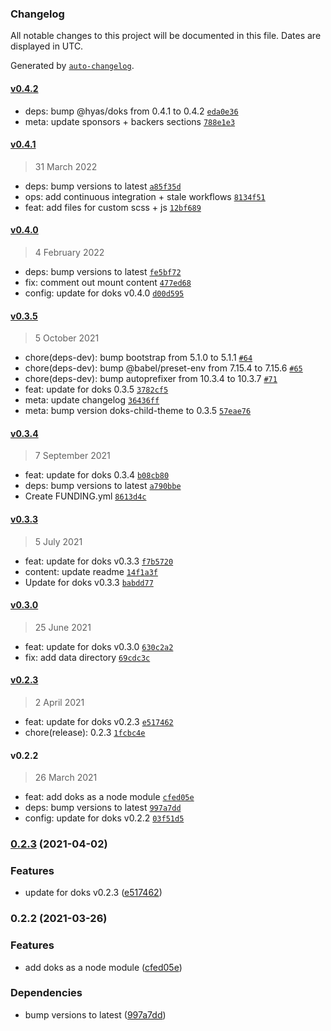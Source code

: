 ### Changelog

All notable changes to this project will be documented in this file. Dates are displayed in UTC.

Generated by [`auto-changelog`](https://github.com/CookPete/auto-changelog).

#### [v0.4.2](https://github.com/daptin/daptin-child-theme/compare/v0.4.1...v0.4.2)

- deps: bump @hyas/doks from 0.4.1 to 0.4.2 [`eda0e36`](https://github.com/daptin/daptin-child-theme/commit/eda0e360262707c7baa1af2b7d373865d5e534fd)
- meta: update sponsors + backers sections [`788e1e3`](https://github.com/daptin/daptin-child-theme/commit/788e1e3ab5b5447b4464018a0959e3cd1338a486)

#### [v0.4.1](https://github.com/daptin/daptin-child-theme/compare/v0.4.0...v0.4.1)

> 31 March 2022

- deps: bump versions to latest [`a85f35d`](https://github.com/daptin/daptin-child-theme/commit/a85f35dc3fe0ca5a3080d4fe7d567f7e8863566e)
- ops: add continuous integration + stale workflows [`8134f51`](https://github.com/daptin/daptin-child-theme/commit/8134f518b7873be39ff2cd6eb3472bf681fa3390)
- feat: add files for custom scss + js [`12bf689`](https://github.com/daptin/daptin-child-theme/commit/12bf689da853e90ed51f25b8103e7beca68c23b0)

#### [v0.4.0](https://github.com/daptin/daptin-child-theme/compare/v0.3.5...v0.4.0)

> 4 February 2022

- deps: bump versions to latest [`fe5bf72`](https://github.com/daptin/daptin-child-theme/commit/fe5bf729e6e6754f3b6957b5d6c657c84326d070)
- fix: comment out mount content [`477ed68`](https://github.com/daptin/daptin-child-theme/commit/477ed686336826296a8b8e83c90af45b7a904bf4)
- config: update for doks v0.4.0 [`d00d595`](https://github.com/daptin/daptin-child-theme/commit/d00d595bc6add83780cf577d58099bbcecfbbe40)

#### [v0.3.5](https://github.com/daptin/daptin-child-theme/compare/v0.3.4...v0.3.5)

> 5 October 2021

- chore(deps-dev): bump bootstrap from 5.1.0 to 5.1.1 [`#64`](https://github.com/daptin/daptin-child-theme/pull/64)
- chore(deps-dev): bump @babel/preset-env from 7.15.4 to 7.15.6 [`#65`](https://github.com/daptin/daptin-child-theme/pull/65)
- chore(deps-dev): bump autoprefixer from 10.3.4 to 10.3.7 [`#71`](https://github.com/daptin/daptin-child-theme/pull/71)
- feat: update for doks 0.3.5 [`3782cf5`](https://github.com/daptin/daptin-child-theme/commit/3782cf57ed43acadc426305dc64764048b78138a)
- meta: update changelog [`36436ff`](https://github.com/daptin/daptin-child-theme/commit/36436fff6fd1ba412fdc991f4acca35a2835d09c)
- meta: bump version doks-child-theme to 0.3.5 [`57eae76`](https://github.com/daptin/daptin-child-theme/commit/57eae76694755ab1b06691a3c5427f224b806661)

#### [v0.3.4](https://github.com/daptin/daptin-child-theme/compare/v0.3.3...v0.3.4)

> 7 September 2021

- feat: update for doks 0.3.4 [`b08cb80`](https://github.com/daptin/daptin-child-theme/commit/b08cb80fadc09f7ad7e7e960d09dc482666fa108)
- deps: bump versions to latest [`a790bbe`](https://github.com/daptin/daptin-child-theme/commit/a790bbe7fa9ac52d15270339bf1ec24be385a2a8)
- Create FUNDING.yml [`8613d4c`](https://github.com/daptin/daptin-child-theme/commit/8613d4caad869c0f1f80b5610f6e49b766935541)

#### [v0.3.3](https://github.com/daptin/daptin-child-theme/compare/v0.3.0...v0.3.3)

> 5 July 2021

- feat: update for doks v0.3.3 [`f7b5720`](https://github.com/daptin/daptin-child-theme/commit/f7b57204c9de70f14e17337a8baa44815beb2b50)
- content: update readme [`14f1a3f`](https://github.com/daptin/daptin-child-theme/commit/14f1a3fede35e7f4a88d8ea063416958c2900a56)
- Update for doks v0.3.3 [`babdd77`](https://github.com/daptin/daptin-child-theme/commit/babdd7791e6002fd2272b1bc3c95c58654933454)

#### [v0.3.0](https://github.com/daptin/daptin-child-theme/compare/v0.2.3...v0.3.0)

> 25 June 2021

- feat: update for doks v0.3.0 [`630c2a2`](https://github.com/daptin/daptin-child-theme/commit/630c2a2edd246f3fc26fbb799d2debb77857882c)
- fix: add data directory [`69cdc3c`](https://github.com/daptin/daptin-child-theme/commit/69cdc3cccea6a976552e654a86a85475a19ef448)

#### [v0.2.3](https://github.com/daptin/daptin-child-theme/compare/v0.2.2...v0.2.3)

> 2 April 2021

- feat: update for doks v0.2.3 [`e517462`](https://github.com/daptin/daptin-child-theme/commit/e517462127252a50d78cf34180ea10f898993585)
- chore(release): 0.2.3 [`1fcbc4e`](https://github.com/daptin/daptin-child-theme/commit/1fcbc4e2cb297f780004582612d904920044b181)

#### v0.2.2

> 26 March 2021

- feat: add doks as a node module [`cfed05e`](https://github.com/daptin/daptin-child-theme/commit/cfed05efaf7b4191b2bdca4c91405c6cabc8396c)
- deps: bump versions to latest [`997a7dd`](https://github.com/daptin/daptin-child-theme/commit/997a7dd7250b3dc0fe23c92ebf83ed21c9ba2d6b)
- config: update for doks v0.2.2 [`03f51d5`](https://github.com/daptin/daptin-child-theme/commit/03f51d5fd1f66f7afa0957d92adf779d438a3946)

<!-- auto-changelog-above -->

### [0.2.3](https://github.com/daptin/daptin/compare/v0.2.2...v0.2.3) (2021-04-02)


### Features

* update for doks v0.2.3 ([e517462](https://github.com/daptin/daptin/commit/e517462127252a50d78cf34180ea10f898993585))

### 0.2.2 (2021-03-26)


### Features

* add doks as a node module ([cfed05e](https://github.com/daptin/daptin/commit/cfed05efaf7b4191b2bdca4c91405c6cabc8396c))


### Dependencies

* bump versions to latest ([997a7dd](https://github.com/daptin/daptin/commit/997a7dd7250b3dc0fe23c92ebf83ed21c9ba2d6b))
